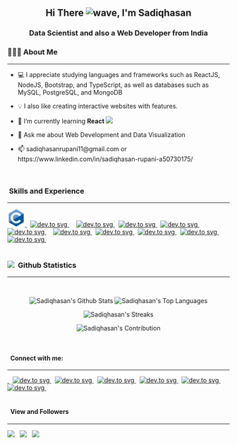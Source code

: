<h2 align="center"> Hi There <img src="https://raw.githubusercontent.com/MartinHeinz/MartinHeinz/master/wave.gif" alt="wave" height="40">, I'm Sadiqhasan </h2>
<h3 align="center"> Data Scientist and also a Web Developer from India </h3>

<h3> 🙋🏻‍♂️ About Me </h3>
<hr />
  <p>
      <ul>
          <li>
              💻 I appreciate studying languages and frameworks such as ReactJS, NodeJS, Bootstrap, and TypeScript, as well as databases such as MySQL, PostgreSQL, and MongoDB
            </li>
      </ul>
  </p>
  <p>
      <ul>
          <li>
            💡 I also like creating interactive websites with features.
          </li>
      </ul>
  </p>
<!--   <p>
      <ul>
          <li>
            🔭 I’m currently working on https://sadiqhasanrupani72.github.io/Mini-Project/
          </li>
      </ul>
  </p> -->
  <p>
      <ul>
          <li>
            🌱 I’m currently learning <b>React&nbsp;<img src="https://upload.wikimedia.org/wikipedia/commons/a/a7/React-icon.svg" width="2%" /></b>
          </li>
      </ul>
  </p>
  <p>
      <ul>
          <li>
            💬 Ask me about Web Development and Data Visualization
          </li>
      </ul>
  </p>
  <p>
      <ul>
          <li>
            📫 sadiqhasanrupani11@gmail.com or https://www.linkedin.com/in/sadiqhasan-rupani-a50730175/
          </li>
      </ul>
  </p>

<br />

<h3> <img src="https://cdn.iconscout.com/icon/free/png-64/skills-1956279-1650442.png" height="40" alt=""> Skills and Experience
</h3>
<hr />

<div>
    <a href="https://www.cprogramming.com/" target="_blank">
        <img src="https://raw.githubusercontent.com/devicons/devicon/master/icons/c/c-original.svg" height="40" alt="">
    </a>
    &nbsp;
    <a href="https://www.w3schools.com/cpp/" target="_blank">
        <img src="https://images.vexels.com/media/users/3/166253/isolated/lists/14bc03b7b1c2c4e2656fd4c0a981cbbc-cpp-programming-language-icon.png"
            alt="dev.to svg" height="40">
    </a>
    &nbsp;
    <!--<a href="https://www.w3schools.com/cs/" target="_blank">
        <img src="https://raw.githubusercontent.com/devicons/devicon/master/icons/csharp/csharp-original.svg"
            alt="dev.to svg" height="40">-->
    </a>
    &nbsp;
    <a href="https://www.w3.org/html/" target="_blank">
        <img src="https://www.svgrepo.com/show/303205/html-5-logo.svg" alt="dev.to svg" height="40">
    </a>
    &nbsp;
    <a href="https://www.w3schools.com/css/" target="_blank">
        <img src="https://www.svgrepo.com/show/303481/css-3-logo.svg" alt="dev.to svg" height="40">
    </a>
    &nbsp;
    <a href="https://developer.mozilla.org/en-US/docs/Web/JavaScript" target="_blank">
        <img src="https://www.svgrepo.com/show/349419/javascript.svg" alt="dev.to svg" height="40">
    </a>
    &nbsp;
    <a href="https://www.mysql.com/" target="_blank">
        <img src="https://www.svgrepo.com/show/303251/mysql-logo.svg" alt="dev.to svg" height="40">
    </a>
    &nbsp;
    <!-- <a href="https://www.php.net" target="_blank">
        <img src="https://www.svgrepo.com/show/349474/php.svg" alt="dev.to svg" height="40">
    </a> -->
    &nbsp;
    <a href="https://www.postgresql.org" target="_blank">
        <img src="https://www.svgrepo.com/show/303301/postgresql-logo.svg" alt="dev.to svg" height="40">
    </a>
    &nbsp;
    <a href="https://www.python.org" target="_blank">
        <img src="https://cdn.iconscout.com/icon/free/png-64/python-2-226051.png" alt="dev.to svg" height="40">
    </a>
    &nbsp;
    <a href="https://git-scm.com/" target="_blank">
        <img src="https://www.svgrepo.com/show/373623/git.svg" alt="dev.to svg" height="40">
    </a>
    &nbsp;
    <a href="https://numpy.org/" target="_blank">
        <img src="https://upload.wikimedia.org/wikipedia/commons/thumb/3/31/NumPy_logo_2020.svg/768px-NumPy_logo_2020.svg.png?20200723114325" alt="dev.to svg" height="40">
    </a>
    &nbsp;
    <a href="https://pandas.pydata.org/pandas-docs/stable/index.html" target="_blank">
        <img src="https://www.svgrepo.com/show/306534/pandas.svg" alt="dev.to svg" height="40">
    </a>
    &nbsp;
</div>
<br />

<h3 align="left"> <img src="https://img.icons8.com/external-flaticons-lineal-color-flat-icons/344/external-graph-edutainment-flaticons-lineal-color-flat-icons-2.png" height="40">&nbsp; Github Statistics </h3>
<hr>

<p align="center">
    <br />
    <div align="center">
        <img src="https://github-readme-stats.vercel.app/api?username=sadiqhasanrupani&show_icons=true&count_private=true&theme=react&hide_border=true&bg_color=0D1117" alt="Sadiqhasan's Github Stats">
        <img src="https://github-readme-stats.vercel.app/api/top-langs/?username=sadiqhasanrupani&langs_count=8&count_private=true&layout=compact&theme=react&hide_border=true&bg_color=0D1117"" alt="Sadiqhasan's Top Languages">
    </div>
</p>

<p align="center">
    <div align="center">
        <img src="https://github-readme-streak-stats.herokuapp.com/?user=sadiqhasanrupani&theme=black-ice&hide_border=true&stroke=0000&background=0D1117" alt="Sadiqhasan's Streaks">
    </div>
</p>

<p align="center">
    <div align="center">
        <img src="https://activity-graph.herokuapp.com/graph?username=sadiqhasanrupani&bg_color=0D1117&color=5BCDEC&line=5BCDEC&point=FFFFFF&hide_border=true" height="40%" alt="Sadiqhasan's Contribution">
    </div>
</p>  
<br />
<h4><img src="https://www.svgrepo.com/show/131601/link.svg" alt="" height="20">&nbsp; Connect with me:</h4>
<hr>
    <div>
        <a href="https://twitter.com/sh_rupani_1" target="_blank">
            <img src="https://www.svgrepo.com/show/183608/twitter.svg" height="40" alt="">
        </a>
        &nbsp;
        <a href="https://dev.to/sadiqhasanrupani72" target="_blank">
           <img src="https://www.svgrepo.com/show/349334/dev-to.svg" alt="dev.to svg" height="40">
        </a>
        &nbsp;
        <a href="https://www.linkedin.com/in/sadiqhasan-rupani-a50730175/" target="_blank">
            <img src="https://www.svgrepo.com/show/157006/linkedin.svg" alt="dev.to svg" height="40">
         </a>
        &nbsp;
         <a href="https://www.facebook.com/sadiqhasan.rupani/" target="_blank">
            <img src="https://www.svgrepo.com/show/111203/facebook.svg" alt="dev.to svg" height="40">
         </a>
        &nbsp;
         <a href="https://stackoverflow.com/users/15452041/sadiqhasan-rupani" target="_blank">
            <img src="https://www.svgrepo.com/show/349517/stackoverflow.svg" alt="dev.to svg" height="40">
         </a>
        &nbsp;
         <a href="https://www.instagram.com/s_h__r_u_p_a_n_i/" target="_blank">
            <img src="https://www.svgrepo.com/show/111199/instagram.svg" alt="dev.to svg" height="40">
         </a>
        &nbsp;
         <a href="https://www.reddit.com/user/Sh_Rupani" target="_blank">
            <img src="https://www.svgrepo.com/show/349489/reddit.svg" alt="dev.to svg" height="40">
         </a>
        &nbsp;
    </div>
<br />
<h4> <img src="https://cdn-icons-png.flaticon.com/512/747/747968.png" alt="" height="30">&nbsp; View and Followers</h4>
<hr/>
    <p>
        <div">
                <a href="https://gitHub.com/sadiqhasanrupani/" target="_blank"><img src="https://img.shields.io/github/followers/sadiqhasanrupani?logo=github&style=for-the-badge&color=3382ed&labelColor=1c1917" /><a/>
            &nbsp;
                <img src="https://komarev.com/ghpvc/?username=sadiqhasanrupani&style=for-the-badge&color=3382ed">
            &nbsp;
                <a href="https://twitter.com/sh_rupani_1" target="_blank"><img src="https://img.shields.io/twitter/follow/sh_rupani_1?logo=twitter&style=for-the-badge&color=3382ed&labelColor=1c1917" /><a/>
            &nbsp;
    </div>
    </p>
<br>
